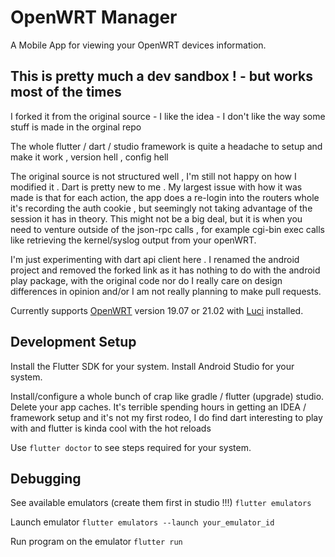 # OpenWRT Manager

A Mobile App for viewing your OpenWRT devices information.

<!--   ([![OpenWRTManager on Google Play](https://lh3.googleusercontent.com/cjsqrWQKJQp9RFO7-hJ9AfpKzbUb_Y84vXfjlP0iRHBvladwAfXih984olktDhPnFqyZ0nu9A5jvFwOEQPXzv7hr3ce3QVsLN8kQ2Ao=s0)](https://play.google.com/store/apps/details?id=com.hg.openwrtmanager)) -->

## This is pretty much a dev sandbox ! - but works most of the times

I forked it from the original source - I like the idea - I don't like the way some stuff is made in the orginal repo

The whole flutter / dart / studio framework is quite a headache to setup and make it work , version hell , config hell

The original source is not structured well , I'm still not happy on how I modified it .  Dart is pretty new to me .  My largest issue with how it was made is that for each action, the app does a re-login into the routers whole it's recording the auth cookie , but seemingly not taking advantage of the session it has in theory.   This might not be a big deal, but it is when you need to venture outside of the json-rpc calls , for example cgi-bin exec calls like retrieving the kernel/syslog output from your openWRT.

I'm just experimenting with dart api client here .  I renamed the android project and removed the forked link as it has nothing to do with the android play package, with the original code nor do I really care on design differences in opinion and/or I am not really planning to make pull requests.

Currently supports [OpenWRT](https://openwrt.org/) version 19.07 or 21.02 with [Luci](https://openwrt.org/packages/pkgdata/luci) installed.

## Development Setup
Install the Flutter SDK for your system.
Install Android Studio for your system.

Install/configure a whole bunch of crap like gradle / flutter (upgrade) studio.   Delete your app caches.  It's terrible spending hours in getting an IDEA / framework setup and it's not my first rodeo, I do find dart interesting to play with and flutter is kinda cool with the hot reloads

Use `flutter doctor` to see steps required for your system.

## Debugging
See available emulators  (create them first in studio !!!)
`flutter emulators`

Launch emulator
`flutter emulators --launch your_emulator_id`

Run program on the emulator
`flutter run`
